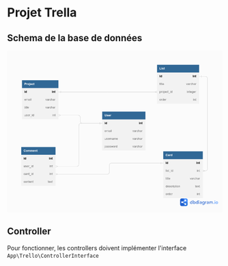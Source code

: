 # Projet Trella

## Schema de la base de données

![Schema de la base de données](docs/mcd.png)

## Controller

Pour fonctionner, les controllers doivent implémenter l'interface `App\Trello\ControllerInterface`